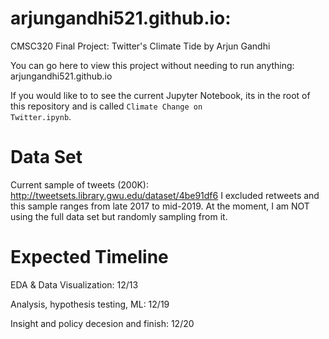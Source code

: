 # arjungandhi521.github.io:
CMSC320 Final Project: Twitter's Climate Tide by Arjun Gandhi

You can go here to view this project without needing to run anything: arjungandhi521.github.io

If you would like to to see the current Jupyter Notebook, its in the root of this repository and is called <code>Climate Change on Twitter.ipynb</code>.

# Data Set
Current sample of tweets (200K): http://tweetsets.library.gwu.edu/dataset/4be91df6
I excluded retweets and this sample ranges from late 2017 to mid-2019. At the moment, I am NOT using the full data set but randomly sampling from it.

# Expected Timeline
EDA & Data Visualization: 12/13

Analysis, hypothesis testing, ML: 12/19

Insight and policy decesion and finish:  12/20
